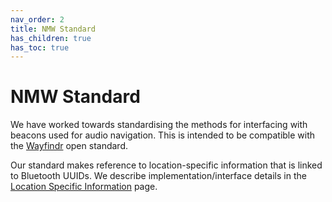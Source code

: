 ```yaml
---
nav_order: 2
title: NMW Standard
has_children: true
has_toc: true
---
```


# NMW Standard
We have worked towards standardising the methods for interfacing with beacons used for audio navigation. This is intended to be compatible with the [Wayfindr](https://www.wayfindr.net/) open standard.

Our standard makes reference to location-specific information that is linked to Bluetooth UUIDs. We describe implementation/interface details in  the [Location Specific Information](Location-Specific-Information.md) page.
